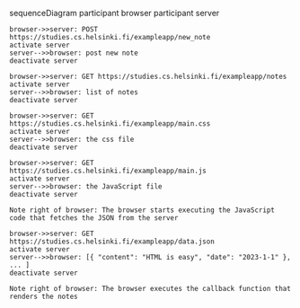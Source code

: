 sequenceDiagram
    participant browser
    participant server

    browser->>server: POST https://studies.cs.helsinki.fi/exampleapp/new_note
    activate server
    server-->>browser: post new note
    deactivate server

    browser->>server: GET https://studies.cs.helsinki.fi/exampleapp/notes
    activate server
    server-->>browser: list of notes
    deactivate server

    browser->>server: GET https://studies.cs.helsinki.fi/exampleapp/main.css
    activate server
    server-->>browser: the css file
    deactivate server

    browser->>server: GET https://studies.cs.helsinki.fi/exampleapp/main.js
    activate server
    server-->>browser: the JavaScript file
    deactivate server

    Note right of browser: The browser starts executing the JavaScript code that fetches the JSON from the server

    browser->>server: GET https://studies.cs.helsinki.fi/exampleapp/data.json
    activate server
    server-->>browser: [{ "content": "HTML is easy", "date": "2023-1-1" }, ... ]
    deactivate server

    Note right of browser: The browser executes the callback function that renders the notes